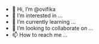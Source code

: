 - 👋 Hi, I’m @ovifika
- 👀 I’m interested in ...
- 🌱 I’m currently learning ...
- 💞️ I’m looking to collaborate on ...
- 📫 How to reach me ...

<!---
ovifika/ovifika is a ✨ special ✨ repository because its `README.md` (this file) appears on your GitHub profile.
You can click the Preview link to take a look at your changes.
--->

